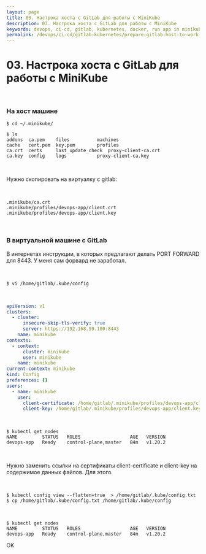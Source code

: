 ```yaml
---
layout: page
title: 03. Настрока хоста с GitLab для работы с MiniKube
description: 03. Настрока хоста с GitLab для работы с MiniKube
keywords: devops, ci-cd, gitlab, kubernetes, docker, run app in minikube with helm
permalink: /devops/ci-cd/gitlab-kubernetes/prepare-gitlab-host-to-work-with-minikube/
---
```


# 03. Настрока хоста с GitLab для работы с MiniKube

<br/>

<!--

$ minikube --profile devops-app start --apiserver-ips=192.168.0.5

-->

### На хост машине

```
$ cd ~/.minikube/

$ ls
addons	ca.pem	  files		     machines
cache	cert.pem  key.pem	     profiles
ca.crt	certs	  last_update_check  proxy-client-ca.crt
ca.key	config	  logs		     proxy-client-ca.key
```

<br/>

Нужно скопировать на виртуалку с gitlab:

<br/>

```
.minikube/ca.crt
.minikube/profiles/devops-app/client.crt
.minikube/profiles/devops-app/client.key
```

<br/>

### В виртуальной машине с GitLab

В интернетах инструкции, в которых предлагают делать PORT FORWARD для 8443. У меня сам форвард не заработал.

<br/>

```
$ vi /home/gitlab/.kube/config
```

<br/>

```yaml
apiVersion: v1
clusters:
  - cluster:
      insecure-skip-tls-verify: true
      server: https://192.168.99.100:8443
    name: minikube
contexts:
  - context:
      cluster: minikube
      user: minikube
    name: minikube
current-context: minikube
kind: Config
preferences: {}
users:
  - name: minikube
    user:
      client-certificate: /home/gitlab/.minikube/profiles/devops-app/client.crt
      client-key: /home/gitlab/.minikube/profiles/devops-app/client.key
```

<br/>

```
$ kubectl get nodes
NAME         STATUS   ROLES                  AGE   VERSION
devops-app   Ready    control-plane,master   84m   v1.20.2
```

<br/>

Нужно заменить ссылки на сертификаты client-certificate и client-key на содержимое данных файлов. Для этого.

<br/>

```
$ kubectl config view --flatten=true  > /home/gitlab/.kube/config.txt
$ cp /home/gitlab/.kube/config.txt /home/gitlab/.kube/config
```

<br/>

```
$ kubectl get nodes
NAME         STATUS   ROLES                  AGE   VERSION
devops-app   Ready    control-plane,master   84m   v1.20.2
```

OK

<!--

<br/>

### Инструкции

https://www.systemcodegeeks.com/devops/remote-access-to-minikube-with-kubectl/

https://dzone.com/articles/access-minikube-using-kubectl-from-remote-machine

<br/>

### Проверки

```
$ minikube --profile devops-app ip
$ export MINIKUBE_IP=192.168.99.100
$ ssh -i ~/.minikube/machines/devops-app/id_rsa docker@${MINIKUBE_IP}


$ telnet localhost 8443
Connected to localhost
```

<br/>

Извне тоже OK

```
$ telnet 192.168.99.100 8443
```

<br/>

```
$ telnet 192.168.99.100 51928
Trying 192.168.99.100...
telnet: Unable to connect to remote host: Connection refused
```

-->
